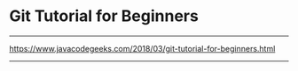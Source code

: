 # Git Tutorial for Beginners

***

https://www.javacodegeeks.com/2018/03/git-tutorial-for-beginners.html

***


